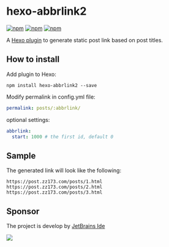 # hexo-abbrlink2
[![npm](https://img.shields.io/npm/dm/hexo-abbrlink2.svg)](https://www.npmjs.com/package/hexo-abbrlink2)
[![npm](https://img.shields.io/npm/dy/hexo-abbrlink2.svg)](https://www.npmjs.com/package/hexo-abbrlink2)
[![npm](https://img.shields.io/npm/dt/hexo-abbrlink2.svg)](https://www.npmjs.com/package/hexo-abbrlink2)

A [Hexo plugin](https://hexo.io/plugins/) to generate static post link based on post titles.

## How to install

Add plugin to Hexo:

```
npm install hexo-abbrlink2 --save
```

Modify permalink in config.yml file:

```yml
permalink: posts/:abbrlink/
```

optional settings:

```yml
abbrlink:
  start: 1000 # the first id, default 0
```

## Sample

The generated link will look like the following:

```
https://post.zz173.com/posts/1.html
https://post.zz173.com/posts/2.html
https://post.zz173.com/posts/3.html
```


## Sponsor
The project is develop by [JetBrains Ide](https://www.jetbrains.com/?from=puck)

[![](https://www.jetbrains.com/company/brand/img/logo1.svg)](https://www.jetbrains.com/?from=puck)

